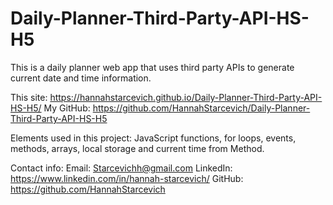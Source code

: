 # Daily-Planner-Third-Party-API-HS-H5
This is a daily planner web app that uses third party APIs to generate current date and time information.

This site: https://hannahstarcevich.github.io/Daily-Planner-Third-Party-API-HS-H5/
My GitHub: https://github.com/HannahStarcevich/Daily-Planner-Third-Party-API-HS-H5

Elements used in this project: JavaScript functions, for loops, events, methods, arrays, local storage and current time from Method.

Contact info: Email: Starcevichh@gmail.com LinkedIn: https://www.linkedin.com/in/hannah-starcevich/ GitHub: https://github.com/HannahStarcevich